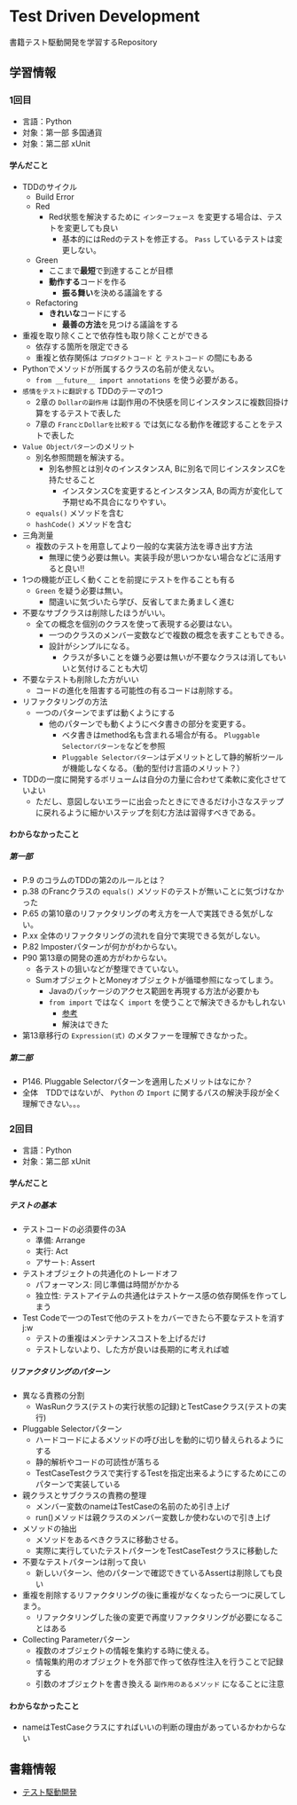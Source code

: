 # Test Driven Development
書籍テスト駆動開発を学習するRepository

## 学習情報
### 1回目
- 言語：Python
- 対象：第一部 多国通貨
- 対象：第二部 xUnit

#### 学んだこと
- TDDのサイクル
    - Build Error
    - Red
        - Red状態を解決するために `インターフェース` を変更する場合は、テストを変更しても良い
            - 基本的にはRedのテストを修正する。 `Pass` しているテストは変更しない。
    - Green
        - ここまで**最短**で到達することが目標
        - **動作する**コードを作る
            - **振る舞い**を決める議論をする
    - Refactoring
        - **きれいな**コードにする
            - **最善の方法**を見つける議論をする
- 重複を取り除くことで依存性も取り除くことができる
    - 依存する箇所を限定できる
    - 重複と依存関係は `プロダクトコード` と `テストコード` の間にもある
- Pythonでメソッドが所属するクラスの名前が使えない。
    - `from __future__ import annotations` を使う必要がある。
- `感情をテストに翻訳する` TDDのテーマの1つ
    - 2章の `Dollarの副作用` は副作用の不快感を同じインスタンスに複数回掛け算をするテストで表した
    - 7章の `FrancとDollarを比較する` では気になる動作を確認することをテストで表した
- `Value Objectパターン`のメリット
    - 別名参照問題を解決する。
        - 別名参照とは別々のインスタンスA, Bに別名で同じインスタンスCを持たせること
            - インスタンスCを変更するとインスタンスA, Bの両方が変化して予期せぬ不具合になりやすい。
    - `equals()` メソッドを含む
    - `hashCode()` メソッドを含む
- 三角測量
    - 複数のテストを用意してより一般的な実装方法を導き出す方法
        - 無理に使う必要は無い。実装手段が思いつかない場合などに活用すると良い!!
- 1つの機能が正しく動くことを前提にテストを作ることも有る
    - `Green` を疑う必要は無い。
        - 間違いに気づいたら学び、反省してまた勇ましく進む
- 不要なサブクラスは削除したほうがいい。
    - 全ての概念を個別のクラスを使って表現する必要はない。
        - 一つのクラスのメンバー変数などで複数の概念を表すこともできる。
        - 設計がシンプルになる。
            - クラスが多いことを嫌う必要は無いが不要なクラスは消してもいいと気付けることも大切
- 不要なテストも削除した方がいい
    - コードの進化を阻害する可能性の有るコードは削除する。
- リファクタリングの方法
    - 一つのパターンでまずは動くようにする
        - 他のパターンでも動くようにベタ書きの部分を変更する。
            - ベタ書きはmethod名も含まれる場合が有る。 `Pluggable Selectorパターンを`などを参照
            - `Pluggable Selectorパターン`はデメリットとして静的解析ツールが機能しなくなる。（動的型付け言語のメリット？）
- TDDの一度に開発するボリュームは自分の力量に合わせて柔軟に変化させていよい
    - ただし、意図しないエラーに出会ったときにできるだけ小さなステップに戻れるように細かいステップを刻む方法は習得すべきである。

#### わからなかったこと
##### 第一部
- P.9 のコラムのTDDの第2のルールとは？
- p.38 のFrancクラスの `equals()` メソッドのテストが無いことに気づけなかった
- P.65 の第10章のリファクタリングの考え方を一人で実践できる気がしない。
- P.xx 全体のリファクタリングの流れを自分で実現できる気がしない。
- P.82 Imposterパターンが何かがわからない。
- P90 第13章の開発の進め方がわからない。
     - 各テストの狙いなどが整理できていない。
     - SumオブジェクトとMoneyオブジェクトが循環参照になってしまう。
        - Javaのパッケージのアクセス範囲を再現する方法が必要かも
        - `from import` ではなく `import` を使うことで解決できるかもしれない
            - [参考](https://www.web-dev-qa-db-ja.com/ja/python/pythonで循環インポートを避ける方法は？/939940362/)
            - 解決はできた
- 第13章移行の `Expression(式)` のメタファーを理解できなかった。

##### 第二部
- P146. Pluggable Selectorパターンを適用したメリットはなにか？
- 全体　TDDではないが、 `Python` の `Import` に関するパスの解決手段が全く理解できない。。。


### 2回目
- 言語：Python
- 対象：第二部 xUnit

#### 学んだこと
##### テストの基本
- テストコードの必須要件の3A
    - 準備:     Arrange
    - 実行:     Act
    - アサート: Assert
- テストオブジェクトの共通化のトレードオフ
    - パフォーマンス: 同じ準備は時間がかかる
    - 独立性: テストアイテムの共通化はテストケース感の依存関係を作ってしまう
- Test Codeで一つのTestで他のテストをカバーできたら不要なテストを消すj:w
    - テストの重複はメンテナンスコストを上げるだけ
    - テストしないより、した方が良いは長期的に考えれば嘘

##### リファクタリングのパターン
- 異なる責務の分割
    - WasRunクラス(テストの実行状態の記録)とTestCaseクラス(テストの実行)
- Pluggable Selectorパターン
    - ハードコードによるメソッドの呼び出しを動的に切り替えられるようにする
    - 静的解析やコードの可読性が落ちる
    - TestCaseTestクラスで実行するTestを指定出来るようにするためにこのパターンで実装している
- 親クラスとサブクラスの責務の整理
    - メンバー変数のnameはTestCaseの名前のため引き上げ
    - run()メソッドは親クラスのメンバー変数しか使わないので引き上げ
- メソッドの抽出
    - メソッドをあるべきクラスに移動させる。
    - 実際に実行していたテストパターンをTestCaseTestクラスに移動した
- 不要なテストパターンは削って良い
    - 新しいパターン、他のパターンで確認できているAssertは削除しても良い
- 重複を削除するリファクタリングの後に重複がなくなったら一つに戻してしまう。
    - リファクタリングした後の変更で再度リファクタリングが必要になることはある
- Collecting Parameterパターン
    - 複数のオブジェクトの情報を集約する時に使える。
    - 情報集約用のオブジェクトを外部で作って依存性注入を行うことで記録する
    - 引数のオブジェクトを書き換える `副作用のあるメソッド` になることに注意


#### わからなかったこと
- nameはTestCaseクラスにすればいいの判断の理由があっているかわからない

## 書籍情報
- [テスト駆動開発](https://www.amazon.co.jp/%E3%83%86%E3%82%B9%E3%83%88%E9%A7%86%E5%8B%95%E9%96%8B%E7%99%BA-Kent-Beck/dp/4274217884/ref=sr_1_2?__mk_ja_JP=%E3%82%AB%E3%82%BF%E3%82%AB%E3%83%8A&crid=25K57BGJDY9NC&keywords=%E3%83%86%E3%82%B9%E3%83%88%E9%A7%86%E5%8B%95&qid=1677750275&sprefix=%E3%83%86%E3%82%B9%E3%83%88%E9%A7%86%E5%8B%95%2Caps%2C191&sr=8-2)
